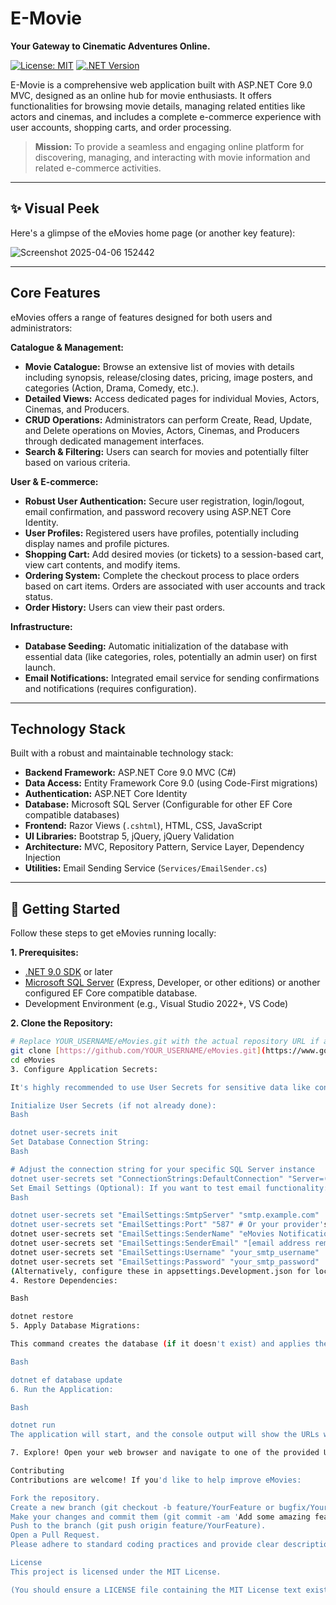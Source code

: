# E-Movie

**Your Gateway to Cinematic Adventures Online.**

[![License: MIT](https://img.shields.io/badge/License-MIT-yellow.svg)](https://opensource.org/licenses/MIT)
[![.NET Version](https://img.shields.io/badge/.NET-9.0-blueviolet.svg)](https://dotnet.microsoft.com/download/dotnet/9.0)

E-Movie is a comprehensive web application built with ASP.NET Core 9.0 MVC, designed as an online hub for movie enthusiasts. It offers functionalities for browsing movie details, managing related entities like actors and cinemas, and includes a complete e-commerce experience with user accounts, shopping carts, and order processing.

> **Mission:** To provide a seamless and engaging online platform for discovering, managing, and interacting with movie information and related e-commerce activities.

---

## ✨ Visual Peek

Here's a glimpse of the eMovies home page (or another key feature):

![Screenshot 2025-04-06 152442](https://github.com/user-attachments/assets/db476df4-7d79-4a94-b981-c305b6c31db0)

---
## Core Features

eMovies offers a range of features designed for both users and administrators:

**Catalogue & Management:**

* **Movie Catalogue:** Browse an extensive list of movies with details including synopsis, release/closing dates, pricing, image posters, and categories (Action, Drama, Comedy, etc.).
* **Detailed Views:** Access dedicated pages for individual Movies, Actors, Cinemas, and Producers.
* **CRUD Operations:** Administrators can perform Create, Read, Update, and Delete operations on Movies, Actors, Cinemas, and Producers through dedicated management interfaces.
* **Search & Filtering:** Users can search for movies and potentially filter based on various criteria.

**User & E-commerce:**

* **Robust User Authentication:** Secure user registration, login/logout, email confirmation, and password recovery using ASP.NET Core Identity.
* **User Profiles:** Registered users have profiles, potentially including display names and profile pictures.
* **Shopping Cart:** Add desired movies (or tickets) to a session-based cart, view cart contents, and modify items.
* **Ordering System:** Complete the checkout process to place orders based on cart items. Orders are associated with user accounts and track status.
* **Order History:** Users can view their past orders.

**Infrastructure:**

* **Database Seeding:** Automatic initialization of the database with essential data (like categories, roles, potentially an admin user) on first launch.
* **Email Notifications:** Integrated email service for sending confirmations and notifications (requires configuration).

---

## Technology Stack

Built with a robust and maintainable technology stack:

* **Backend Framework:** ASP.NET Core 9.0 MVC (C#)
* **Data Access:** Entity Framework Core 9.0 (using Code-First migrations)
* **Authentication:** ASP.NET Core Identity
* **Database:** Microsoft SQL Server (Configurable for other EF Core compatible databases)
* **Frontend:** Razor Views (`.cshtml`), HTML, CSS, JavaScript
* **UI Libraries:** Bootstrap 5, jQuery, jQuery Validation
* **Architecture:** MVC, Repository Pattern, Service Layer, Dependency Injection
* **Utilities:** Email Sending Service (`Services/EmailSender.cs`)

---

## 🚀 Getting Started

Follow these steps to get eMovies running locally:

**1. Prerequisites:**

* [.NET 9.0 SDK](https://dotnet.microsoft.com/download/dotnet/9.0) or later
* [Microsoft SQL Server](https://www.microsoft.com/en-us/sql-server/sql-server-downloads) (Express, Developer, or other editions) or another configured EF Core compatible database.
* Development Environment (e.g., Visual Studio 2022+, VS Code)

**2. Clone the Repository:**

```bash
# Replace YOUR_USERNAME/eMovies.git with the actual repository URL if applicable
git clone [https://github.com/YOUR_USERNAME/eMovies.git](https://www.google.com/search?q=https://github.com/YOUR_USERNAME/eMovies.git)
cd eMovies
3. Configure Application Secrets:

It's highly recommended to use User Secrets for sensitive data like connection strings and email credentials, especially during development.

Initialize User Secrets (if not already done):
Bash

dotnet user-secrets init
Set Database Connection String:
Bash

# Adjust the connection string for your specific SQL Server instance
dotnet user-secrets set "ConnectionStrings:DefaultConnection" "Server=(localdb)\\mssqllocaldb;Database=eMoviesDb_Dev;Trusted_Connection=True;MultipleActiveResultSets=true;TrustServerCertificate=True"
Set Email Settings (Optional): If you want to test email functionality:
Bash

dotnet user-secrets set "EmailSettings:SmtpServer" "smtp.example.com"
dotnet user-secrets set "EmailSettings:Port" "587" # Or your provider's port
dotnet user-secrets set "EmailSettings:SenderName" "eMovies Notifications"
dotnet user-secrets set "EmailSettings:SenderEmail" "[email address removed]"
dotnet user-secrets set "EmailSettings:Username" "your_smtp_username"
dotnet user-secrets set "EmailSettings:Password" "your_smtp_password"
(Alternatively, configure these in appsettings.Development.json for local testing only, but do not commit credentials to source control).
4. Restore Dependencies:

Bash

dotnet restore
5. Apply Database Migrations:

This command creates the database (if it doesn't exist) and applies the schema based on the EF Core migrations defined in the project.

Bash

dotnet ef database update
6. Run the Application:

Bash

dotnet run
The application will start, and the console output will show the URLs where it's accessible (e.g., https://localhost:xxxx and http://localhost:yyyy).

7. Explore! Open your web browser and navigate to one of the provided URLs. Register a new account or use seeded credentials (if applicable) to start exploring the eMovies application.

Contributing
Contributions are welcome! If you'd like to help improve eMovies:

Fork the repository.
Create a new branch (git checkout -b feature/YourFeature or bugfix/YourBugfix).
Make your changes and commit them (git commit -am 'Add some amazing feature').
Push to the branch (git push origin feature/YourFeature).
Open a Pull Request.
Please adhere to standard coding practices and provide clear descriptions for your changes. Use GitHub Issues to report bugs or suggest new features.

License
This project is licensed under the MIT License.

(You should ensure a LICENSE file containing the MIT License text exists in the root of your repository.)
